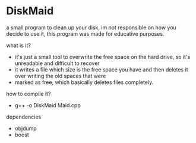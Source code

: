 # DiskMaid
a small program to clean up your disk, im not responsible on how you decide to use it, this program was made for educative purposes.

what is it?
- it's just a small tool to overwrite the free space on the hard drive, so it's unreadable and difficult to recover
- it writes a file which size is the free space you have and then deletes it over writing the old spaces that were 
- marked as free, which basically deletes files completely.

how to compile it?
- g++ -o DiskMaid Maid.cpp

dependencies
- objdump
- boost

